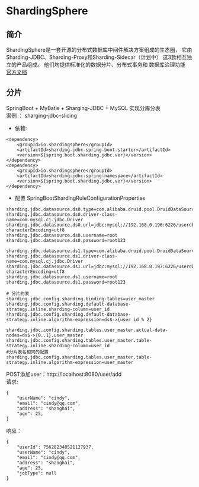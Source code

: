 # ShardingSphere
## 简介
ShardingSphere是一套开源的分布式数据库中间件解决方案组成的生态圈，
它由Sharding-JDBC、Sharding-Proxy和Sharding-Sidecar（计划中）
这3款相互独立的产品组成。 他们均提供标准化的数据分片、分布式事务和
数据库治理功能 \
[官方文档](https://shardingsphere.apache.org/document/legacy/3.x/document/cn/features/sharding/concept/sharding/)

## 分片 
SpringBoot + MyBatis + Sharging-JDBC + MySQL 实现分库分表 \
案例 ： sharging-jdbc-slicing 
* 依赖:
```
<dependency>
    <groupId>io.shardingsphere</groupId>
    <artifactId>sharding-jdbc-spring-boot-starter</artifactId>
    <version>${spring.boot.sharding.jdbc.ver}</version>
</dependency>
<dependency>
    <groupId>io.shardingsphere</groupId>
    <artifactId>sharding-jdbc-spring-namespace</artifactId>
    <version>${spring.boot.sharding.jdbc.ver}</version>
</dependency>
```
* 配置
  SpringBootShardingRuleConfigurationProperties
```
sharding.jdbc.datasource.ds0.type=com.alibaba.druid.pool.DruidDataSource
sharding.jdbc.datasource.ds0.driver-class-name=com.mysql.cj.jdbc.Driver
sharding.jdbc.datasource.ds0.url=jdbc:mysql://192.168.0.196:6226/userdb?characterEncoding=utf8
sharding.jdbc.datasource.ds0.username=root
sharding.jdbc.datasource.ds0.password=root123

sharding.jdbc.datasource.ds1.type=com.alibaba.druid.pool.DruidDataSource
sharding.jdbc.datasource.ds1.driver-class-name=com.mysql.cj.jdbc.Driver
sharding.jdbc.datasource.ds1.url=jdbc:mysql://192.168.0.197:6226/userdb?characterEncoding=utf8
sharding.jdbc.datasource.ds1.username=root
sharding.jdbc.datasource.ds1.password=root123

# 分片的表
sharding.jdbc.config.sharding.binding-tables=user_master
sharding.jdbc.config.sharding.default-database-strategy.inline.sharding-column=user_id
sharding.jdbc.config.sharding.default-database-strategy.inline.algorithm-expression=ds$->{user_id % 2}

sharding.jdbc.config.sharding.tables.user_master.actual-data-nodes=ds$->{0..1}.user_master
sharding.jdbc.config.sharding.tables.user_master.table-strategy.inline.sharding-column=user_id
#分片表名相同的配置
sharding.jdbc.config.sharding.tables.user_master.table-strategy.inline.algorithm-expression=user_master
```
POST添加user：http://localhost:8080/user/add  
请求:
````
{
    "userName": "cindy",
    "email": "cindy@qq.com",
    "address": "shanghai",
    "age": 25,
}
````
响应：
```
{
    "userId": 756282348521127937,
    "userName": "cindy",
    "email": "cindy@qq.com",
    "address": "shanghai",
    "age": 25,
    "jobType": null
}
```